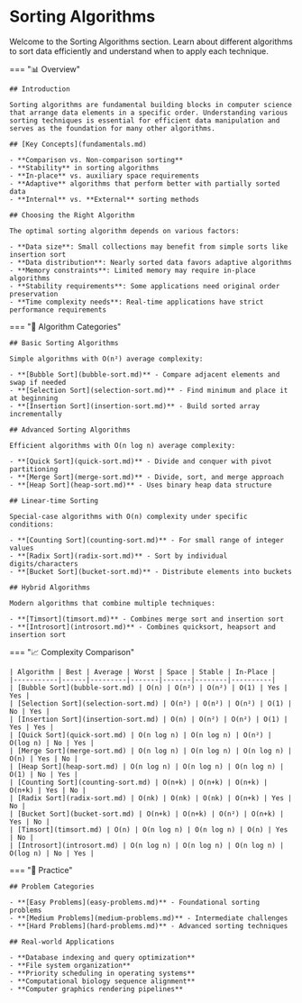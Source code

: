 # Sorting Algorithms

Welcome to the Sorting Algorithms section. Learn about different algorithms to sort data efficiently and understand when to apply each technique.

=== "📊 Overview"

    ## Introduction
    
    Sorting algorithms are fundamental building blocks in computer science that arrange data elements in a specific order. Understanding various sorting techniques is essential for efficient data manipulation and serves as the foundation for many other algorithms.
    
    ## [Key Concepts](fundamentals.md)
    
    - **Comparison vs. Non-comparison sorting**
    - **Stability** in sorting algorithms
    - **In-place** vs. auxiliary space requirements
    - **Adaptive** algorithms that perform better with partially sorted data
    - **Internal** vs. **External** sorting methods
    
    ## Choosing the Right Algorithm
    
    The optimal sorting algorithm depends on various factors:
    
    - **Data size**: Small collections may benefit from simple sorts like insertion sort
    - **Data distribution**: Nearly sorted data favors adaptive algorithms
    - **Memory constraints**: Limited memory may require in-place algorithms
    - **Stability requirements**: Some applications need original order preservation
    - **Time complexity needs**: Real-time applications have strict performance requirements

=== "🔄 Algorithm Categories"

    ## Basic Sorting Algorithms
    
    Simple algorithms with O(n²) average complexity:
    
    - **[Bubble Sort](bubble-sort.md)** - Compare adjacent elements and swap if needed
    - **[Selection Sort](selection-sort.md)** - Find minimum and place it at beginning
    - **[Insertion Sort](insertion-sort.md)** - Build sorted array incrementally
    
    ## Advanced Sorting Algorithms
    
    Efficient algorithms with O(n log n) average complexity:
    
    - **[Quick Sort](quick-sort.md)** - Divide and conquer with pivot partitioning
    - **[Merge Sort](merge-sort.md)** - Divide, sort, and merge approach
    - **[Heap Sort](heap-sort.md)** - Uses binary heap data structure
    
    ## Linear-time Sorting
    
    Special-case algorithms with O(n) complexity under specific conditions:
    
    - **[Counting Sort](counting-sort.md)** - For small range of integer values
    - **[Radix Sort](radix-sort.md)** - Sort by individual digits/characters
    - **[Bucket Sort](bucket-sort.md)** - Distribute elements into buckets
    
    ## Hybrid Algorithms
    
    Modern algorithms that combine multiple techniques:
    
    - **[Timsort](timsort.md)** - Combines merge sort and insertion sort
    - **[Introsort](introsort.md)** - Combines quicksort, heapsort and insertion sort

=== "📈 Complexity Comparison"

    | Algorithm | Best | Average | Worst | Space | Stable | In-Place |
    |-----------|------|---------|-------|-------|--------|----------|
    | [Bubble Sort](bubble-sort.md) | O(n) | O(n²) | O(n²) | O(1) | Yes | Yes |
    | [Selection Sort](selection-sort.md) | O(n²) | O(n²) | O(n²) | O(1) | No | Yes |
    | [Insertion Sort](insertion-sort.md) | O(n) | O(n²) | O(n²) | O(1) | Yes | Yes |
    | [Quick Sort](quick-sort.md) | O(n log n) | O(n log n) | O(n²) | O(log n) | No | Yes |
    | [Merge Sort](merge-sort.md) | O(n log n) | O(n log n) | O(n log n) | O(n) | Yes | No |
    | [Heap Sort](heap-sort.md) | O(n log n) | O(n log n) | O(n log n) | O(1) | No | Yes |
    | [Counting Sort](counting-sort.md) | O(n+k) | O(n+k) | O(n+k) | O(n+k) | Yes | No |
    | [Radix Sort](radix-sort.md) | O(nk) | O(nk) | O(nk) | O(n+k) | Yes | No |
    | [Bucket Sort](bucket-sort.md) | O(n+k) | O(n+k) | O(n²) | O(n+k) | Yes | No |
    | [Timsort](timsort.md) | O(n) | O(n log n) | O(n log n) | O(n) | Yes | No |
    | [Introsort](introsort.md) | O(n log n) | O(n log n) | O(n log n) | O(log n) | No | Yes |

=== "🎯 Practice"

    ## Problem Categories
    
    - **[Easy Problems](easy-problems.md)** - Foundational sorting problems
    - **[Medium Problems](medium-problems.md)** - Intermediate challenges
    - **[Hard Problems](hard-problems.md)** - Advanced sorting techniques
    
    ## Real-world Applications
    
    - **Database indexing and query optimization**
    - **File system organization**
    - **Priority scheduling in operating systems**
    - **Computational biology sequence alignment**
    - **Computer graphics rendering pipelines**
